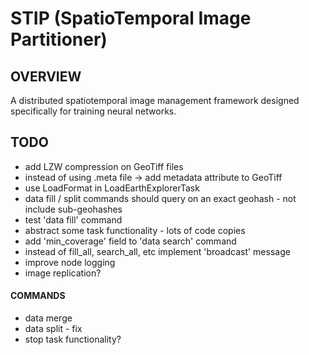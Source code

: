 # STIP (SpatioTemporal Image Partitioner)
## OVERVIEW
A distributed spatiotemporal image management framework designed specifically for training neural networks.

## TODO
- add LZW compression on GeoTiff files
- instead of using .meta file -> add metadata attribute to GeoTiff
- use LoadFormat in LoadEarthExplorerTask
- data fill / split commands should query on an exact geohash - not include sub-geohashes
- test 'data fill' command
- abstract some task functionality - lots of code copies
- add 'min_coverage' field to 'data search' command
- instead of fill_all, search_all, etc implement 'broadcast' message
- improve node logging
- image replication?
#### COMMANDS 
- data merge
- data split - fix
- stop task functionality?
